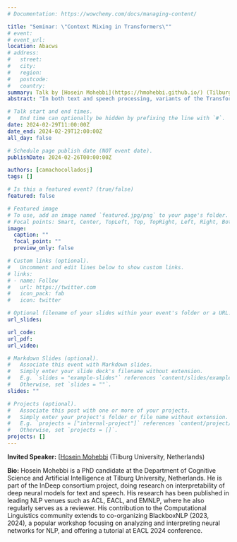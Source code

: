 ```yaml
---
# Documentation: https://wowchemy.com/docs/managing-content/

title: "Seminar: \"Context Mixing in Transformers\""
# event:
# event_url:
location: Abacws
# address:
#   street:
#   city:
#   region:
#   postcode:
#   country:
summary: Talk by [Hosein Mohebbi](https://hmohebbi.github.io/) (Tilburg University, Netherlands)
abstract: "In both text and speech processing, variants of the Transformer architecture have become ubiquitous. The key advantage of this neural network topology lies in the modeling of pairwise relations between elements of the input (tokens): the representation of a token at a particular Transformer layer is a function of the weighted sum of the transformed representations of all the tokens in the previous layer. This feature of Transformers is known as ‘context mixing’ and understanding how it functions in specific model layers is crucial for tracing the overall information flow. In this talk, I will first introduce Value Zeroing, as measure of context mixing, and show that the token importance scores obtained through Value Zeroing offer better interpretations compared to previous analysis methods in terms of plausibility, faithfulness, and agreement with probing. Next, by applying Value Zeroing to models of spoken language, we will see how patterns of context mixing can reveal striking differences between the behavior of encoder-only and encoder-decoder speech Transformers."

# Talk start and end times.
#   End time can optionally be hidden by prefixing the line with `#`.
date: 2024-02-29T11:00:00Z
date_end: 2024-02-29T12:00:00Z
all_day: false

# Schedule page publish date (NOT event date).
publishDate: 2024-02-26T00:00:00Z

authors: [camachocolladosj]
tags: []

# Is this a featured event? (true/false)
featured: false

# Featured image
# To use, add an image named `featured.jpg/png` to your page's folder. 
# Focal points: Smart, Center, TopLeft, Top, TopRight, Left, Right, BottomLeft, Bottom, BottomRight.
image:
  caption: ""
  focal_point: ""
  preview_only: false

# Custom links (optional).
#   Uncomment and edit lines below to show custom links.
# links:
# - name: Follow
#   url: https://twitter.com
#   icon_pack: fab
#   icon: twitter

# Optional filename of your slides within your event's folder or a URL.
url_slides:

url_code:
url_pdf:
url_video:

# Markdown Slides (optional).
#   Associate this event with Markdown slides.
#   Simply enter your slide deck's filename without extension.
#   E.g. `slides = "example-slides"` references `content/slides/example-slides.md`.
#   Otherwise, set `slides = ""`.
slides: ""

# Projects (optional).
#   Associate this post with one or more of your projects.
#   Simply enter your project's folder or file name without extension.
#   E.g. `projects = ["internal-project"]` references `content/project/deep-learning/index.md`.
#   Otherwise, set `projects = []`.
projects: []
---
```


**Invited Speaker:** [[Hosein Mohebbi](https://hmohebbi.github.io/) (Tilburg University, Netherlands)

**Bio:**
Hosein Mohebbi is a PhD candidate at the Department of Cognitive Science and Artificial Intelligence at Tilburg University, Netherlands. He is part of the InDeep consortium project, doing research on interpretability of deep neural models for text and speech. His research has been published in leading NLP venues such as ACL, EACL, and EMNLP, where he also regularly serves as a reviewer. His contribution to the Computational Linguistics community extends to co-organizing BlackboxNLP (2023, 2024), a popular workshop focusing on analyzing and interpreting neural networks for NLP, and offering a tutorial at EACL 2024 conference.